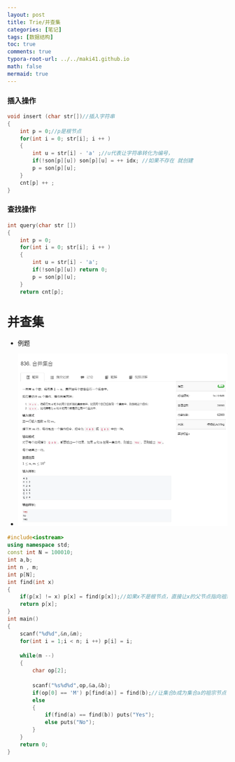 ```yaml
---
layout: post
title: Trie/并查集
categories: [笔记]
tags: [数据结构]
toc: true
comments: true
typora-root-url: ../../maki41.github.io
math: false
mermaid: true
---
```




### 插入操作



```c++
void insert (char str[])//插入字符串
{
    int p = 0;//p是根节点
    for(int i = 0; str[i]; i ++ )
    {
        int u = str[i] - 'a' ;//u代表让字符串转化为编号， 
        if(!son[p][u]) son[p][u] = ++ idx; //如果不存在 就创建 
        p = son[p][u];
    }
    cnt[p] ++ ;
}
```

### 查找操作

```c++
int query(char str [])
{
    int p = 0;
    for(int i = 0; str[i]; i ++ )
    {
        int u = str[i] - 'a';
        if(!son[p][u]) return 0;
        p = son[p][u];
    }
    return cnt[p];
```




# 并查集

+ 例题

+ ![image-20220421160545062](/assets/blog_res/2022-04-18-Trie.assets/image-20220421160545062-16505283475252.png)

  

```c++
#include<iostream>
using namespace std;
const int N = 100010;
int a,b;
int n , m;
int p[N];
int find(int x)
{
    if(p[x] != x) p[x] = find(p[x]);//如果x不是根节点，直接让x的父节点指向祖宗节点。路径压缩
    return p[x];
}
int main()
{
    scanf("%d%d",&n,&m);
    for(int i = 1;i < n; i ++) p[i] = i;
    
    while(m --)
    {
        char op[2];
    
        scanf("%s%d%d",op,&a,&b);
        if(op[0] == 'M') p[find(a)] = find(b);//让集合b成为集合a的祖宗节点
        else 
        {
            if(find(a) == find(b)) puts("Yes");
            else puts("No");
        }
    }
    return 0;
}
```

